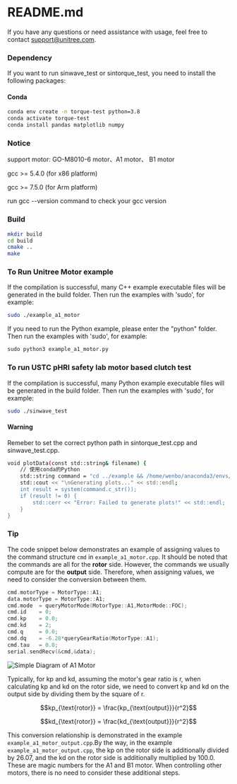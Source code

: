 # README.md

If you have any questions or need assistance with usage, feel free to contact support@unitree.com.

### Dependency
If you want to run sinwave_test or sintorque_test, you need to install the following packages:
#### Conda
```bash
conda env create -n torque-test python=3.8
conda activate torque-test
conda install pandas matplotlib numpy
```

### Notice

support motor: GO-M8010-6 motor、A1 motor、 B1 motor

gcc >= 5.4.0 (for x86 platform)

gcc >= 7.5.0 (for Arm platform) 

run gcc --version  command to check your gcc version

### Build
```bash
mkdir build
cd build
cmake ..
make
```

### To Run Unitree Motor example
If the compilation is successful, many C++ example executable files will be generated in the build folder. Then run the examples with 'sudo', for example:
```bash
sudo ./example_a1_motor
```

If you need to run the Python example, please enter the "python" folder. Then run the examples with 'sudo', for example:
```python
sudo python3 example_a1_motor.py
```


### To run USTC pHRI safety lab motor based  clutch test
If the compilation is successful, many Python example executable files will be generated in the build folder. Then run the examples with 'sudo', for example:
```bash
sudo ./sinwave_test
```
#### Warning
Remeber to set the correct python path in sintorque_test.cpp and sinwave_test.cpp.
```bash
void plotData(const std::string& filename) {
    // 使用conda的Python
    std::string command = "cd ../example && /home/wenbo/anaconda3/envs/torque-bench/bin/python plot_data.py data/" + filename;
    std::cout << "\nGenerating plots..." << std::endl;
    int result = system(command.c_str());
    if (result != 0) {
        std::cerr << "Error: Failed to generate plots!" << std::endl;
    }
}
```

### Tip

The code snippet below demonstrates an example of assigning values to the command structure `cmd` in `example_a1_motor.cpp`. It should be noted that the commands are all for the **rotor** side. However, the commands we usually compute are for the **output** side. Therefore, when assigning values, we need to consider the conversion between them.

```c++
cmd.motorType = MotorType::A1;
data.motorType = MotorType::A1;
cmd.mode  = queryMotorMode(MotorType::A1,MotorMode::FOC);
cmd.id    = 0;
cmd.kp    = 0.0;
cmd.kd    = 2;
cmd.q     = 0.0;
cmd.dq    = -6.28*queryGearRatio(MotorType::A1);
cmd.tau   = 0.0;
serial.sendRecv(&cmd,&data);
```

![Simple Diagram of A1 Motor](Simple_Diagram_of_A1_Motor.png)

Typically, for kp and kd, assuming the motor's gear ratio is r, when calculating kp and kd on the rotor side, we need to convert kp and kd on the output side by dividing them by the square of r. 

$$kp_{\text{rotor}} = \frac{kp_{\text{output}}}{r^2}$$

$$kd_{\text{rotor}} = \frac{kd_{\text{output}}}{r^2}$$

This conversion relationship is demonstrated in the example `example_a1_motor_output.cpp`.By the way, in the example `example_a1_motor_output.cpp`, the kp on the rotor side is additionally divided by 26.07, and the kd on the rotor side is additionally multiplied by 100.0. These are magic numbers for the A1 and B1 motor. When controlling other motors, there is no need to consider these additional steps.
